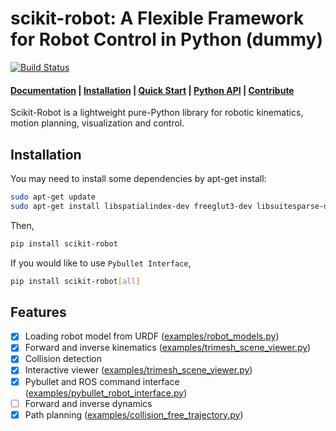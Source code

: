 # scikit-robot: A Flexible Framework for Robot Control in Python (dummy)

[![Build Status](https://github.com/iory/scikit-robot/workflows/Run%20Tests/badge.svg?branch=master)](https://github.com/iory/scikit-robot/actions)


<h4>
    <a href="https://scikit-robot.readthedocs.io/en/latest/">Documentation</a> |
    <a href="https://scikit-robot.readthedocs.io/en/latest/install/index.html">Installation</a> |
    <a href="https://scikit-robot.readthedocs.io/en/latest/examples/index.html">Quick Start</a> |
    <a href="https://scikit-robot.readthedocs.io/en/latest/reference/index.html">Python API</a> |
    <a href="https://scikit-robot.readthedocs.io/en/latest/development/index.html">Contribute</a>
</h4>

Scikit-Robot is a lightweight pure-Python library for robotic kinematics,
motion planning, visualization and control.

## Installation
You may need to install some dependencies by apt-get install:
```bash
sudo apt-get update
sudo apt-get install libspatialindex-dev freeglut3-dev libsuitesparse-dev libblas-dev liblapack-dev
```

Then,
```bash
pip install scikit-robot
```

If you would like to use `Pybullet Interface`,

```bash
pip install scikit-robot[all]
```

## Features

- [x] Loading robot model from URDF ([examples/robot_models.py](examples/robot_models.py))
- [x] Forward and inverse kinematics ([examples/trimesh_scene_viewer.py](examples/trimesh_scene_viewer.py))
- [x] Collision detection
- [x] Interactive viewer ([examples/trimesh_scene_viewer.py](examples/trimesh_scene_viewer.py))
- [x] Pybullet and ROS command interface ([examples/pybullet_robot_interface.py](examples/pybullet_robot_interface.py))
- [ ] Forward and inverse dynamics
- [x] Path planning ([examples/collision_free_trajectory.py](examples/collision_free_trajectory.py))

